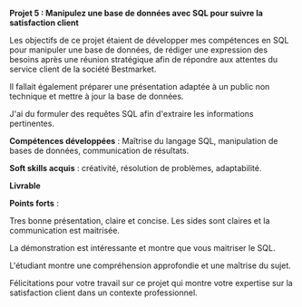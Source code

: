 **Projet 5 : Manipulez une base de données avec SQL pour suivre la satisfaction client**

Les objectifs de ce projet étaient de développer mes compétences en SQL pour manipuler une base de données, de rédiger une expression 
des besoins après une réunion stratégique afin de répondre aux attentes du service client de la société Bestmarket.

Il fallait également préparer une présentation adaptée à un public non technique et mettre à jour la base de données.

J'ai du formuler des requêtes SQL afin d'extraire les informations pertinentes. 

**Compétences développées** : Maîtrise du langage SQL, manipulation de bases de données, communication de résultats.

**Soft skills acquis** : créativité, résolution de problèmes, adaptabilité.

**Livrable**

**Points forts** :

Tres bonne présentation, claire et concise. Les sides sont claires et la communication est maitrisée.

La démonstration est intéressante et montre que vous maitriser le SQL.

L'étudiant montre une compréhension approfondie et une maîtrise du sujet.

Félicitations pour votre travail sur ce projet qui montre votre expertise sur la satisfaction client dans un contexte professionnel.
